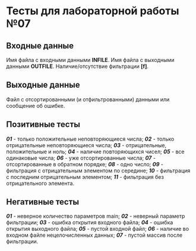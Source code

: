 # Тесты для лабораторной работы №07

## Входные данные

Имя файла с входными данными **INFILE**.
Имя файла с выходными данными **OUTFILE**.
Наличие/отсутствие фильтрации **[f]**.

## Выходные данные

Файл с отсортированными (и отфильтрованными) данными или сообщение об ошибке.

## Позитивные тесты

***01*** - только положительные неповторяющиеся числа;
***02*** - только отрицательные неповторяющиеся числа;
***03*** - отрицательные, положительные и ноль;
***04*** - наличие повторяющихся чисел;
***05*** - все одинаковые числа;
***06*** - уже отсортированные числа;
***07*** - отсортированные в обратном порядке;
***08*** - одно число;
***09*** - фильтрация с отрицательным элементом по середине;
***10*** - фильтрация с последним отрицательным элементом;
***11*** - фильтрация без отрицательного элемента.

## Негативные тесты

***01*** - неверное количество параметров main;
***02*** - неверный параметр фильтрации;
***03*** - ошибка открытия входного файла;
***04*** - ошибка открытия выходного файла;
***05*** - пустой входной файл;
***06*** - наличие во входном файле нецелочисленных данных;
***07*** - пустой массив после фильтрации.
